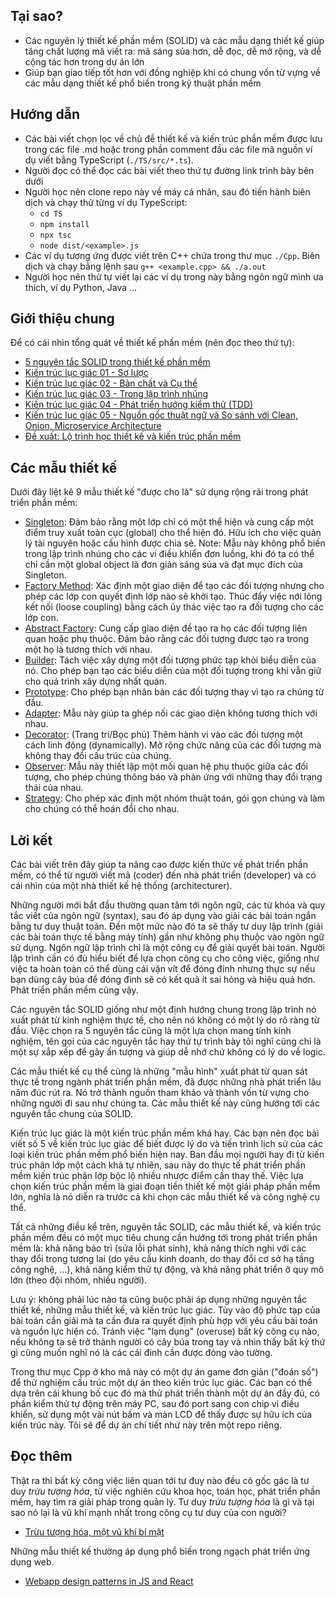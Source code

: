 ## Tại sao?

- Các nguyên lý thiết kế phần mềm (SOLID) và các mẫu dạng thiết kế giúp tăng chất lượng mã viết ra: mã sáng sủa hơn, dễ đọc, dễ mở rộng, và dễ cộng tác hơn trong dự án lớn
- Giúp bạn giao tiếp tốt hơn với đồng nghiệp khi có chung vốn từ vựng về các mẫu dạng thiết kế phổ biến trong kỹ thuật phần mềm

## Hướng dẫn

- Các bài viết chọn lọc về chủ đề thiết kế và kiến trúc phần mềm được lưu trong các file .md hoặc trong phần comment đầu các file mã nguồn ví dụ viết bằng TypeScript (`./TS/src/*.ts`).
- Người đọc có thể đọc các bài viết theo thứ tự đường link trình bày bên dưới
- Người học nên clone repo này về máy cá nhân, sau đó tiến hành biên dịch và chạy thử từng ví dụ TypeScript:
  - `cd TS`
  - `npm install`
  - `npx tsc`
  - `node dist/<example>.js`
- Các ví dụ tương ứng được viết trên C++ chứa trong thư mục `./Cpp`. Biên dịch và chạy bằng lệnh sau `g++ <example.cpp> && ./a.out`
- Người học nên thử tự viết lại các ví dụ trong này bằng ngôn ngữ mình ưa thích, ví dụ Python, Java ...

## Giới thiệu chung

Để có cái nhìn tổng quát về thiết kế phần mềm (nên đọc theo thứ tự):

- [5 nguyên tắc SOLID trong thiết kế phần mềm](./SOLID_TS.md)
- [Kiến trúc lục giác 01 - Sơ lược](./Hexagonal_Architecture.md)
- [Kiến trúc lục giác 02 - Bản chất và Cụ thể](./Hexagonal_Architecture_02.md)
- [Kiến trúc lục giác 03 - Trong lập trình nhúng](./Hexagonal_Architecture_03_embedded.md)
- [Kiến trúc lục giác 04 - Phát triển hướng kiểm thử (TDD)](./Hexagonal_Architecture_04_TDD.md)
- [Kiến trúc lục giác 05 - Nguồn gốc thuật ngữ và So sánh với Clean, Onion, Microservice Architecture](./Hexagonal_Architecture_05_others.md)
- [Đề xuất: Lộ trình học thiết kế và kiến trúc phần mềm](./Softwave_Design_Architecture_Roadmap.md)

## Các mẫu thiết kế

Dưới đây liệt kê 9 mẫu thiết kế "được cho là" sử dụng rộng rãi trong phát triển phần mềm:

- [Singleton](./TS/src/singleton.ts): Đảm bảo rằng một lớp chỉ có một thể hiện và cung cấp một điểm truy xuất toàn cục (global) cho thể hiện đó. Hữu ích cho việc quản lý tài nguyên hoặc cấu hình được chia sẻ. Note: Mẫu này không phổ biến trong lập trình nhúng cho các vi điều khiển đơn luồng, khi đó ta có thể chỉ cần một global object là đơn giản sáng sủa và đạt mục đích của Singleton.
- [Factory Method](./Factory_Method.md): Xác định một giao diện để tạo các đối tượng nhưng cho phép các lớp con quyết định lớp nào sẽ khởi tạo. Thúc đẩy việc nới lỏng kết nối (loose coupling) bằng cách ủy thác việc tạo ra đối tượng cho các lớp con.
- [Abstract Factory](./Abstract_Factory.md): Cung cấp giao diện để tạo ra họ các đối tượng liên quan hoặc phụ thuộc. Đảm bảo rằng các đối tượng được tạo ra trong một họ là tương thích với nhau.
- [Builder](./TS/src/builder.ts): Tách việc xây dựng một đối tượng phức tạp khỏi biểu diễn của nó. Cho phép bạn tạo các biểu diễn của một đối tượng trong khi vẫn giữ cho quá trình xây dựng nhất quán.
- [Prototype](./TS/src/prototype.ts): Cho phép bạn nhân bản các đối tượng thay vì tạo ra chúng từ đầu.
- [Adapter](./TS/src/adapter.ts): Mẫu này giúp ta ghép nối các giao diện không tương thích với nhau.
- [Decorator](./TS/src/decorator.ts): (Trang trí/Bọc phủ) Thêm hành vi vào các đối tượng một cách linh động (dynamically). Mở rộng chức năng của các đối tượng mà không thay đổi cấu trúc của chúng.
- [Observer](./TS/src/observer.ts): Mẫu này thiết lập một mối quan hệ phụ thuộc giữa các đối tượng, cho phép chúng thông báo và phản ứng với những thay đổi trạng thái của nhau.
- [Strategy](./TS/src/strategy.ts): Cho phép xác định một nhóm thuật toán, gói gọn chúng và làm cho chúng có thể hoán đổi cho nhau.

## Lời kết

Các bài viết trên đây giúp ta nâng cao được kiến thức về phát triển phần mềm, có thể từ người viết mã (coder) đến nhà phát triển (developer) và có cái nhìn của một nhà thiết kế hệ thống (architecturer).

Những người mới bắt đầu thường quan tâm tới ngôn ngữ, các từ khóa và quy tắc viết của ngôn ngữ (syntax), sau đó áp dụng vào giải các bài toán ngắn bằng tư duy thuật toán. Đến một mức nào đó ta sẽ thấy tư duy lập trình (giải các bài toán thực tế bằng máy tính) gần như không phụ thuộc vào ngôn ngữ sử dụng. Ngôn ngữ lập trình chỉ là một công cụ để giải quyết bài toán. Người lập trình cần có đủ hiểu biết để lựa chọn công cụ cho công việc, giống như việc ta hoàn toàn có thể dùng cái vặn vít để đóng đinh nhưng thực sự nếu bạn dùng cây búa để đóng đinh sẽ có kết quả ít sai hỏng và hiệu quả hơn. Phát triển phần mềm cũng vậy.

Các nguyên tắc SOLID giống như một định hướng chung trong lập trình nó xuất phát từ kinh nghiệm thực tế, cho nên nó không có một lý do rõ ràng từ đầu. Việc chọn ra 5 nguyên tắc cũng là một lựa chọn mang tính kinh nghiệm, tên gọi của các nguyên tắc hay thứ tự trình bày tôi nghĩ cũng chỉ là một sự xắp xếp để gây ấn tượng và giúp dễ nhớ chứ không có lý do về logic.

Các mẫu thiết kế cụ thể cũng là những "mẫu hình" xuất phát từ quan sát thực tế trong ngành phát triển phần mềm, đã được những nhà phát triển lâu năm đúc rút ra. Nó trở thành nguồn tham khảo và thành vốn từ vựng cho những người đi sau như chúng ta. Các mẫu thiết kế này cũng hướng tới các nguyên tắc chung của SOLID.

Kiến trúc lục giác là một kiến trúc phần mềm khá hay. Các bạn nên đọc bài viết số 5 về kiến trúc lục giác để biết được lý do và tiến trình lịch sử của các loại kiến trúc phần mềm phổ biến hiện nay. Ban đầu mọi người hay đi từ kiến trúc phân lớp một cách khá tự nhiên, sau này do thực tế phát triển phần mềm kiến trúc phân lớp bộc lộ nhiều nhược điểm cần thay thế. Việc lựa chọn kiến trúc phần mềm là giai đoạn tiền thiết kế một giải pháp phần mềm lớn, nghĩa là nó diễn ra trước cả khi chọn các mẫu thiết kế và công nghệ cụ thể.

Tất cả những điều kể trên, nguyên tắc SOLID, các mẫu thiết kế, và kiến trúc phần mềm đều có một mục tiêu chung cần hướng tới trong phát triển phần mềm là: khả năng bảo trì (sửa lỗi phát sinh), khả năng thích nghi với các thay đổi trong tương lai (do yêu cầu kinh doanh, do thay đổi cơ sở hạ tầng công nghệ, ...), khả năng kiểm thử tự động, và khả năng phát triển ở quy mô lớn (theo đội nhóm, nhiều người).

Lưu ý: không phải lúc nào ta cũng buộc phải áp dụng những nguyên tắc thiết kế, những mẫu thiết kế, và kiến trúc lục giác. Tùy vào độ phức tạp của bài toán cần giải mà ta cần đưa ra quyết định phù hợp với yêu cầu bài toán và nguồn lực hiện có. Tránh việc "lạm dụng" (overuse) bất kỳ công cụ nào, nếu không ta sẽ trở thành người có cây búa trong tay và nhìn thấy bất kỳ thứ gì cũng muốn nghĩ nó là các cái đinh cần được đóng vào tường.

Trong thư mục Cpp ở kho mã này có một dự án game đơn giản ("đoán số") để thử nghiệm cấu trúc một dự án theo kiến trúc lục giác. Các bạn có thể dựa trên cái khung bố cục đó mà thử phát triển thành một dự án đầy đủ, có phần kiểm thử tự động trên máy PC, sau đó port sang con chip vi điều khiển, sử dụng một vài nút bấm và màn LCD để thấy được sự hữu ích của kiến trúc này. Tôi sẽ để dự án chi tiết như này trên một repo riêng.

## Đọc thêm

Thật ra thì bất kỳ công việc liên quan tới tư đuy nào đều có gốc gác là tư duy _trừu tượng hóa_, từ việc nghiên cứu khoa học, toán học, phát triển phần mềm, hay tìm ra giải pháp trong quản lý. Tư duy _trừu tượng hóa_ là gì và tại sao nó lại là vũ khí mạnh nhất trong công cụ tư duy của con người?

- [Trừu tượng hóa, một vũ khí bí mật](https://www.youtube.com/watch?v=FQYOpD7tv30)

Những mẫu thiết kế thường áp dụng phổ biến trong ngạch phát triển ứng dụng web.

- [Webapp design patterns in JS and React](https://www.patterns.dev/)
